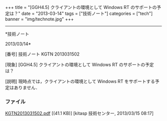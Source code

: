 ﻿+++
title = "[GGH4.5] クライアントの環境として Windows RT のサポートの予定は？"
date = "2013-03-14"
tags = ["技術ノート"]
categories = ["tech"]
banner = "img/technote.jpg"
+++

-----------------------------------------------------------------------------------------------------------------------------

*技術ノート

2013/03/14*


[番号]
技術ノート KGTN 2013031502

[現象]
[GGH4.5] クライアントの環境として Windows RT のサポートの予定は？

[説明]
現時点では，クライアントの環境として Windows RT
をサポートする予定はありません．


### ファイル

 
 


[KGTN2013031502.pdf](http://techreport.kitasp.net/attachments/download/1283/KGTN2013031502.pdf)
 [(41.1 KB)] [kitasp 技術センター, 2013/03/15
08:17]


 


 

